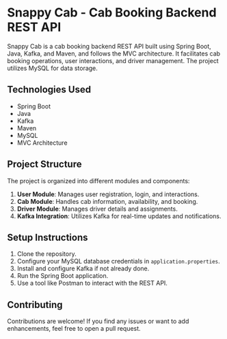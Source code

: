 # Snappy Cab - Cab Booking Backend REST API

Snappy Cab is a cab booking backend REST API built using Spring Boot, Java, Kafka, and Maven, and follows the MVC architecture. It facilitates cab booking operations, user interactions, and driver management. The project utilizes MySQL for data storage.

## Technologies Used

- Spring Boot
- Java
- Kafka
- Maven
- MySQL
- MVC Architecture

## Project Structure

The project is organized into different modules and components:

1. **User Module**: Manages user registration, login, and interactions.
2. **Cab Module**: Handles cab information, availability, and booking.
3. **Driver Module**: Manages driver details and assignments.
4. **Kafka Integration**: Utilizes Kafka for real-time updates and notifications.

## Setup Instructions

1. Clone the repository.
2. Configure your MySQL database credentials in `application.properties`.
3. Install and configure Kafka if not already done.
4. Run the Spring Boot application.
5. Use a tool like Postman to interact with the REST API.
  
## Contributing

Contributions are welcome! If you find any issues or want to add enhancements, feel free to open a pull request.

